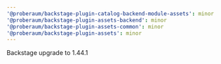```yaml
---
'@proberaum/backstage-plugin-catalog-backend-module-assets': minor
'@proberaum/backstage-plugin-assets-backend': minor
'@proberaum/backstage-plugin-assets-common': minor
'@proberaum/backstage-plugin-assets': minor
---
```


Backstage upgrade to 1.44.1
